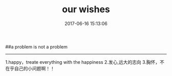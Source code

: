 ﻿---
layout: post
title: "our wishes"
date: 2017-06-16 15:13:06 
description: "problems"
tag: note
---

##a problem is not a problem

------

1.happy，treate everything with the happiness
2.发心,远大的志向
3.胸怀，不在乎自己的小问题啊！！




